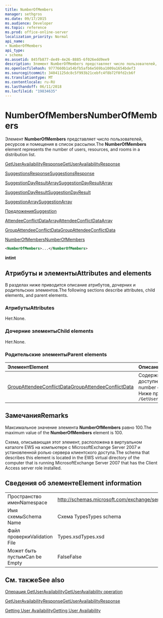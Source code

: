 ```yaml
---
title: NumberOfMembers
manager: sethgros
ms.date: 09/17/2015
ms.audience: Developer
ms.topic: reference
ms.prod: office-online-server
localization_priority: Normal
api_name:
- NumberOfMembers
api_type:
- schema
ms.assetid: 845fb877-de49-4e26-8885-6f026edd9ee9
description: Элемент NumberOfMembers представляет число пользователей, ресурсов и помещения в список рассылки.
ms.openlocfilehash: 9777660b1a54bfb5afb6e569ba1009a1654bdef3
ms.sourcegitcommit: 34041125dc8c5f993b21cebfc4f8b72f0fd2cb6f
ms.translationtype: MT
ms.contentlocale: ru-RU
ms.lasthandoff: 06/11/2018
ms.locfileid: "19834635"
---
```

# <a name="numberofmembers"></a><span data-ttu-id="07651-103">NumberOfMembers</span><span class="sxs-lookup"><span data-stu-id="07651-103">NumberOfMembers</span></span>

<span data-ttu-id="07651-104">Элемент **NumberOfMembers** представляет число пользователей, ресурсов и помещения в список рассылки.</span><span class="sxs-lookup"><span data-stu-id="07651-104">The **NumberOfMembers** element represents the number of users, resources, and rooms in a distribution list.</span></span> 
  
[<span data-ttu-id="07651-105">GetUserAvailabilityResponse</span><span class="sxs-lookup"><span data-stu-id="07651-105">GetUserAvailabilityResponse</span></span>](getuseravailabilityresponse.md)
  
[<span data-ttu-id="07651-106">SuggestionsResponse</span><span class="sxs-lookup"><span data-stu-id="07651-106">SuggestionsResponse</span></span>](suggestionsresponse.md)
  
[<span data-ttu-id="07651-107">SuggestionDayResultArray</span><span class="sxs-lookup"><span data-stu-id="07651-107">SuggestionDayResultArray</span></span>](suggestiondayresultarray.md)
  
[<span data-ttu-id="07651-108">SuggestionDayResult</span><span class="sxs-lookup"><span data-stu-id="07651-108">SuggestionDayResult</span></span>](suggestiondayresult.md)
  
[<span data-ttu-id="07651-109">SuggestionArray</span><span class="sxs-lookup"><span data-stu-id="07651-109">SuggestionArray</span></span>](suggestionarray.md)
  
[<span data-ttu-id="07651-110">Предложения</span><span class="sxs-lookup"><span data-stu-id="07651-110">Suggestion</span></span>](suggestion.md)
  
[<span data-ttu-id="07651-111">AttendeeConflictDataArray</span><span class="sxs-lookup"><span data-stu-id="07651-111">AttendeeConflictDataArray</span></span>](attendeeconflictdataarray.md)
  
[<span data-ttu-id="07651-112">GroupAttendeeConflictData</span><span class="sxs-lookup"><span data-stu-id="07651-112">GroupAttendeeConflictData</span></span>](groupattendeeconflictdata.md)
  
[<span data-ttu-id="07651-113">NumberOfMembers</span><span class="sxs-lookup"><span data-stu-id="07651-113">NumberOfMembers</span></span>](numberofmembers.md)
  
```xml
<NumberOfMembers>...</NumberOfMembers>
```

 <span data-ttu-id="07651-114">**int**</span><span class="sxs-lookup"><span data-stu-id="07651-114">**int**</span></span>
## <a name="attributes-and-elements"></a><span data-ttu-id="07651-115">Атрибуты и элементы</span><span class="sxs-lookup"><span data-stu-id="07651-115">Attributes and elements</span></span>

<span data-ttu-id="07651-116">В разделах ниже приводится описание атрибутов, дочерних и родительских элементов.</span><span class="sxs-lookup"><span data-stu-id="07651-116">The following sections describe attributes, child elements, and parent elements.</span></span>
  
### <a name="attributes"></a><span data-ttu-id="07651-117">Атрибуты</span><span class="sxs-lookup"><span data-stu-id="07651-117">Attributes</span></span>

<span data-ttu-id="07651-118">Нет.</span><span class="sxs-lookup"><span data-stu-id="07651-118">None.</span></span>
  
### <a name="child-elements"></a><span data-ttu-id="07651-119">Дочерние элементы</span><span class="sxs-lookup"><span data-stu-id="07651-119">Child elements</span></span>

<span data-ttu-id="07651-120">Нет.</span><span class="sxs-lookup"><span data-stu-id="07651-120">None.</span></span>
  
### <a name="parent-elements"></a><span data-ttu-id="07651-121">Родительские элементы</span><span class="sxs-lookup"><span data-stu-id="07651-121">Parent elements</span></span>

|<span data-ttu-id="07651-122">**Элемент**</span><span class="sxs-lookup"><span data-stu-id="07651-122">**Element**</span></span>|<span data-ttu-id="07651-123">**Описание**</span><span class="sxs-lookup"><span data-stu-id="07651-123">**Description**</span></span>|
|:-----|:-----|
|[<span data-ttu-id="07651-124">GroupAttendeeConflictData</span><span class="sxs-lookup"><span data-stu-id="07651-124">GroupAttendeeConflictData</span></span>](groupattendeeconflictdata.md) <br/> |<span data-ttu-id="07651-125">Содержит конфликта статистические сведения об число доступных пользователей, число пользователей, имеющих конфликтов и количество пользователей, у которых нет сведений о доступности в списке рассылки для предложенного собрания.</span><span class="sxs-lookup"><span data-stu-id="07651-125">Contains aggregate conflict information about the number of users available, the number of users who have conflicts, and the number of users who do not have availability information in a distribution list for a suggested meeting time.</span></span>  <br/> <span data-ttu-id="07651-126">Ниже приведен выражение XPath для этого элемента.</span><span class="sxs-lookup"><span data-stu-id="07651-126">The following is the XPath expression to this element:</span></span>  <br/>  `/GetUserAvailabilityResponse/SuggestionsResponse/SuggestionDayResultArray/SuggestionDayResult[i]/SuggestionArray/Suggestion[i]/AttendeeConflictDataArray/GroupAttendeeConflictData` <br/> |
   
## <a name="remarks"></a><span data-ttu-id="07651-127">Замечания</span><span class="sxs-lookup"><span data-stu-id="07651-127">Remarks</span></span>

<span data-ttu-id="07651-128">Максимальное значение элемента **NumberOfMembers** равно 100.</span><span class="sxs-lookup"><span data-stu-id="07651-128">The maximum value of the **NumberOfMembers** element is 100.</span></span> 
  
<span data-ttu-id="07651-129">Схема, описывающая этот элемент, расположена в виртуальном каталоге EWS на компьютере с MicrosoftExchange Server 2007 и установленной ролью сервера клиентского доступа.</span><span class="sxs-lookup"><span data-stu-id="07651-129">The schema that describes this element is located in the EWS virtual directory of the computer that is running MicrosoftExchange Server 2007 that has the Client Access server role installed.</span></span>
  
## <a name="element-information"></a><span data-ttu-id="07651-130">Сведения об элементе</span><span class="sxs-lookup"><span data-stu-id="07651-130">Element information</span></span>

|||
|:-----|:-----|
|<span data-ttu-id="07651-131">Пространство имен</span><span class="sxs-lookup"><span data-stu-id="07651-131">Namespace</span></span>  <br/> |http://schemas.microsoft.com/exchange/services/2006/types  <br/> |
|<span data-ttu-id="07651-132">Имя схемы</span><span class="sxs-lookup"><span data-stu-id="07651-132">Schema Name</span></span>  <br/> |<span data-ttu-id="07651-133">Схема Types</span><span class="sxs-lookup"><span data-stu-id="07651-133">Types schema</span></span>  <br/> |
|<span data-ttu-id="07651-134">Файл проверки</span><span class="sxs-lookup"><span data-stu-id="07651-134">Validation File</span></span>  <br/> |<span data-ttu-id="07651-135">Types.xsd</span><span class="sxs-lookup"><span data-stu-id="07651-135">Types.xsd</span></span>  <br/> |
|<span data-ttu-id="07651-136">Может быть пустым</span><span class="sxs-lookup"><span data-stu-id="07651-136">Can be Empty</span></span>  <br/> |<span data-ttu-id="07651-137">False</span><span class="sxs-lookup"><span data-stu-id="07651-137">False</span></span>  <br/> |
   
## <a name="see-also"></a><span data-ttu-id="07651-138">См. также</span><span class="sxs-lookup"><span data-stu-id="07651-138">See also</span></span>



[<span data-ttu-id="07651-139">Операция GetUserAvailability</span><span class="sxs-lookup"><span data-stu-id="07651-139">GetUserAvailability operation</span></span>](getuseravailability-operation.md)
  
[<span data-ttu-id="07651-140">GetUserAvailabilityResponse</span><span class="sxs-lookup"><span data-stu-id="07651-140">GetUserAvailabilityResponse</span></span>](getuseravailabilityresponse.md)


[<span data-ttu-id="07651-141">Getting User Availability</span><span class="sxs-lookup"><span data-stu-id="07651-141">Getting User Availability</span></span>](http://msdn.microsoft.com/library/d4133fcb-9b0f-4e6b-aadf-a389da83516a%28Office.15%29.aspx)

